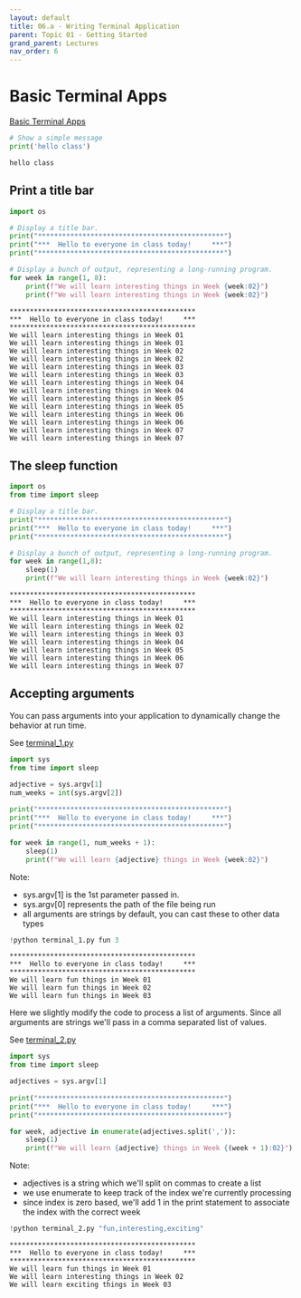 ```yaml
---
layout: default
title: 06.a - Writing Terminal Application
parent: Topic 01 - Getting Started
grand_parent: Lectures
nav_order: 6
---
```

# Basic Terminal Apps

[Basic Terminal Apps](http://introtopython.org/terminal_apps.html)


```python
# Show a simple message
print('hello class')
```

    hello class


## Print a title bar


```python
import os

# Display a title bar.
print("**********************************************")
print("***  Hello to everyone in class today!     ***")
print("**********************************************")

# Display a bunch of output, representing a long-running program.
for week in range(1, 8):
    print(f"We will learn interesting things in Week {week:02}")
    print(f"We will learn interesting things in Week {week:02}")
```

    **********************************************
    ***  Hello to everyone in class today!     ***
    **********************************************
    We will learn interesting things in Week 01
    We will learn interesting things in Week 01
    We will learn interesting things in Week 02
    We will learn interesting things in Week 02
    We will learn interesting things in Week 03
    We will learn interesting things in Week 03
    We will learn interesting things in Week 04
    We will learn interesting things in Week 04
    We will learn interesting things in Week 05
    We will learn interesting things in Week 05
    We will learn interesting things in Week 06
    We will learn interesting things in Week 06
    We will learn interesting things in Week 07
    We will learn interesting things in Week 07


## The sleep function


```python
import os
from time import sleep

# Display a title bar.
print("**********************************************")
print("***  Hello to everyone in class today!     ***")
print("**********************************************")

# Display a bunch of output, representing a long-running program.
for week in range(1,8):
    sleep(1)
    print(f"We will learn interesting things in Week {week:02}")
```

    **********************************************
    ***  Hello to everyone in class today!     ***
    **********************************************
    We will learn interesting things in Week 01
    We will learn interesting things in Week 02
    We will learn interesting things in Week 03
    We will learn interesting things in Week 04
    We will learn interesting things in Week 05
    We will learn interesting things in Week 06
    We will learn interesting things in Week 07


## Accepting arguments

You can pass arguments into your application to dynamically change the behavior at run time. 

See [terminal_1.py](terminal_1.py)

```python
import sys
from time import sleep

adjective = sys.argv[1]
num_weeks = int(sys.argv[2])
    
print("**********************************************")
print("***  Hello to everyone in class today!     ***")
print("**********************************************")

for week in range(1, num_weeks + 1):
    sleep(1)
    print(f"We will learn {adjective} things in Week {week:02}")
```

Note:
* sys.argv[1] is the 1st parameter passed in. 
* sys.argv[0] represents the path of the file being run
* all arguments are strings by default, you can cast these to other data types


```python
!python terminal_1.py fun 3
```

    **********************************************
    ***  Hello to everyone in class today!     ***
    **********************************************
    We will learn fun things in Week 01
    We will learn fun things in Week 02
    We will learn fun things in Week 03


Here we slightly modify the code to process a list of arguments. Since all arguments are strings we'll pass in a comma separated list of values.

See [terminal_2.py](terminal_2.py)

```python
import sys
from time import sleep

adjectives = sys.argv[1]
    
print("**********************************************")
print("***  Hello to everyone in class today!     ***")
print("**********************************************")

for week, adjective in enumerate(adjectives.split(',')):
    sleep(1)
    print(f"We will learn {adjective} things in Week {(week + 1):02}")
```

Note:
* adjectives is a string which we'll split on commas to create a list
* we use enumerate to keep track of the index we're currently processing
* since index is zero based, we'll add 1 in the print statement to associate the index with the correct week


```python
!python terminal_2.py "fun,interesting,exciting"
```

    **********************************************
    ***  Hello to everyone in class today!     ***
    **********************************************
    We will learn fun things in Week 01
    We will learn interesting things in Week 02
    We will learn exciting things in Week 03



```python

```
